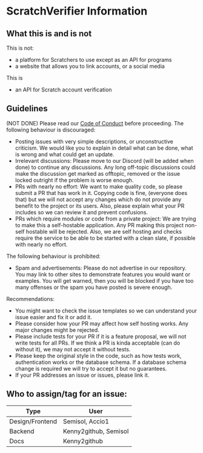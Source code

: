 # ScratchVerifier Information
## What this is and is not
This is not:
- a platform for Scratchers to use except as an API for programs
- a website that allows you to link accounts, or a social media

This is
- an API for Scratch account verification

## Guidelines
(NOT DONE)
Please read our [Code of Conduct](https://github.com/ScratchVerifier/ScratchVerifier/blob/develop/CODE_OF_CONDUCT.md) before proceeding. 
The following behaviour is discouraged:
- Posting issues with very simple descriptions, or unconstructive criticism. We would like you to explain in detail what can be done, what is wrong and what could get an update.
- Irrelevant discussions: Please move to our Discord (will be added when done) to continue any discussions. Any long off-topic discussions could make the discussion get marked as offtopic, removed or the issue locked outright if the problem is worse enough.
- PRs with nearly no effort: We want to make quality code, so please submit a PR that has work in it. Copying code is fine, (everyone does that) but we will not accept any changes which do not provide any benefit to the project or its users. Also, please explain what your PR includes so we can review it and prevent confusions.
- PRs which require modules or code from a private project: We are trying to make this a self-hostable application. Any PR making this project non-self hostable will be rejected. Also, we are self hosting and checks require the service to be able to be started with a clean slate, if possible with nearly no effort.

The following behaviour is prohibited:
- Spam and advertisements: Please do not advertise in our repository. You may link to other sites to demonstrate features you would want or examples. You will get warned, then you will be blocked if you have too many offenses or the spam you have posted is severe enough.

Recommendations:
- You might want to check the issue templates so we can understand your issue easier and fix it or add it.
- Please consider how your PR may affect how self hosting works. Any major changes might be rejected.
- Please include tests for your PR if it is a feature proposal, we will not write tests for all PRs. If we think a PR is kinda acceptable (can do without it), we may not accept it without tests.
- Please keep the original style in the code, such as how tests work, authentication works or the database schema. If a database schema change is required we will try to accept it but no guarantees.
- If your PR addresses an issue or issues, please link it.
 
## Who to assign/tag for an issue:
|Type            |User                 |
|----------------|---------------------|
|Design/Frontend |Semisol, Accio1      |
|Backend         |Kenny2github, Semisol|
|Docs            |Kenny2github         |
